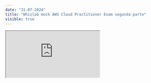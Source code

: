 ```yaml
---
date: "31-07-2024"
title: "Whizlab mock AWS Cloud Practitioner Exam segunda parte"
visible: true
---
```

<iframe src="https://www.youtube.com/embed/ttYXo6otB60" allowfullscreen></iframe>
